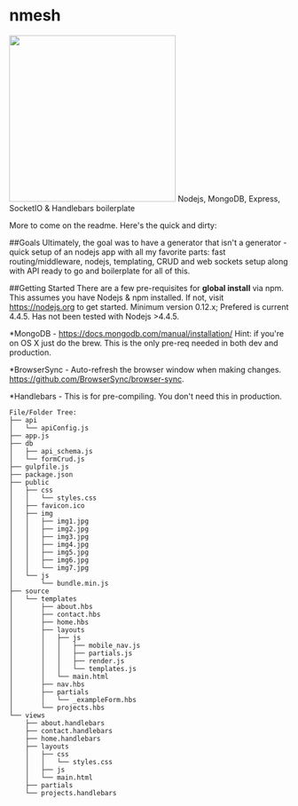 # nmesh 

<img src="https://raw.githubusercontent.com/methodbox/nmesh/master/nmesh-small.png" width="300">
Nodejs, MongoDB, Express, SocketIO &amp; Handlebars boilerplate

More to come on the readme. Here's the quick and dirty:

##Goals
Ultimately, the goal was to have a generator that isn't a generator - quick setup of an nodejs app with all my favorite parts: fast routing/middleware, nodejs, templating, CRUD and web sockets setup along with API ready to go and boilerplate for all of this.

##Getting Started
There are a few pre-requisites for __global install__ via npm. This assumes you have Nodejs & npm installed. If not, visit https://nodejs.org to get started. Minimum version 0.12.x; Prefered is current 4.4.5. Has not been tested with Nodejs >4.4.5.

*MongoDB - https://docs.mongodb.com/manual/installation/ Hint: if you're on OS X just do the brew. 
This is the only pre-req needed in both dev and production.
	
*BrowserSync - Auto-refresh the browser window when making changes. https://github.com/BrowserSync/browser-sync. 
	
	
*Handlebars - This is for pre-compiling. You don't need this in production.

```
File/Folder Tree:
├── api
│   └── apiConfig.js
├── app.js
├── db
│   ├── api_schema.js
│   └── formCrud.js
├── gulpfile.js
├── package.json
├── public
│   ├── css
│   │   └── styles.css
│   ├── favicon.ico
│   ├── img
│   │   ├── img1.jpg
│   │   ├── img2.jpg
│   │   ├── img3.jpg
│   │   ├── img4.jpg
│   │   ├── img5.jpg
│   │   ├── img6.jpg
│   │   └── img7.jpg
│   └── js
│       └── bundle.min.js
├── source
│   └── templates
│       ├── about.hbs
│       ├── contact.hbs
│       ├── home.hbs
│       ├── layouts
│       │   ├── js
│       │   │   ├── mobile_nav.js
│       │   │   ├── partials.js
│       │   │   ├── render.js
│       │   │   └── templates.js
│       │   └── main.html
│       ├── nav.hbs
│       ├── partials
│       │   └── _exampleForm.hbs
│       └── projects.hbs
└── views
    ├── about.handlebars
    ├── contact.handlebars
    ├── home.handlebars
    ├── layouts
    │   ├── css
    │   │   └── styles.css
    │   ├── js
    │   └── main.html
    ├── partials
    └── projects.handlebars
  ```
